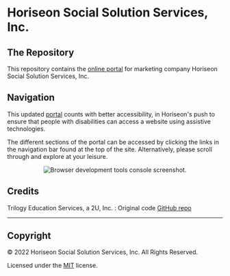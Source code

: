 # Horiseon Social Solution Services, Inc. 

## The Repository

This repository contains the [online portal](https://) for marketing company Horiseon Social Solution Services, Inc. 


## Navigation

This updated [portal](https://) counts with better accessibility, in Horiseon's push to ensure that people with disabilities can access a website using assistive technologies.

The different sections of the portal can be accessed by clicking the links in the navigation bar found at the top of the site. Alternatively, please scroll through and explore at your leisure.

<p align="center">
  <img alt="Browser development tools console screenshot." src="assets\images\horiseon-social-solution-services-1.png">
</p>


## Credits

Trilogy Education Services, a 2U, Inc. : Original code [GitHub repo](https://git.bootcampcontent.com/uk-edx-16-week/UK-VIRT-FE-PT-10-2022-U-LOLC/-/tree/main/01-html-git-github-module/04-code-refactor-lesson/challenge)

---

## Copyright

© 2022 Horiseon Social Solution Services, Inc. All Rights Reserved.

Licensed under the [MIT](LICENSE.txt) license.





